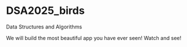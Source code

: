 # DSA2025_birds
Data Structures and Algorithms

We will build the most beautiful app you have ever seen! Watch and see!
